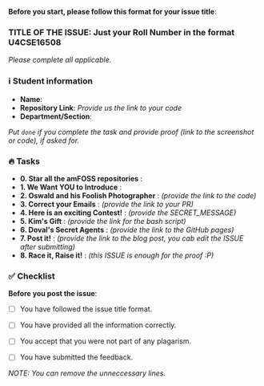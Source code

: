 **Before you start, please follow this format for your issue title**:  

### TITLE OF THE ISSUE: Just your Roll Number in the format U4CSE16508

_Please complete all applicable._


### ℹ️ Student information

- **Name**:
- **Repository Link**: _Provide us the link to your code_
- **Department/Section**:

_Put `done` if you complete the task and provide proof (link to the screenshot or code), if asked for._

### 🔥 Tasks

- **0. Star all the amFOSS repositories** : 
- **1. We Want YOU to Introduce** : 
- **2. Oswald and his Foolish Photographer** : _(provide the link to the code)_
- **3. Correct your Emails** : _(provide the link to your PR)_
- **4. Here is an exciting Contest!** : _(provide the SECRET_MESSAGE)_
- **5. Kim's Gift** : _(provide the link for the bash script)_
- **6. Doval's Secret Agents** : _(provide the link to the GitHub pages)_ 
- **7. Post it!** : _(provide the link to the blog post, you cab edit the ISSUE after submitting)_
- **8. Race it, Raise it!** : _(this ISSUE is enough for the proof :P)_


### ✅ Checklist

**Before you post the issue**:
- [ ] You have followed the issue title format.
- [ ] You have provided all the information correctly.
- [ ] You accept that you were not part of any plagarism.
- [ ] You have submitted the feedback.


*NOTE: You can remove the unneccessary lines.*
